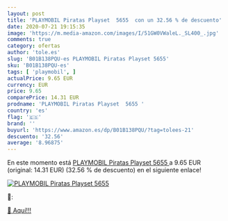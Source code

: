 ```yaml
---
layout: post
title: 'PLAYMOBIL Piratas Playset  5655  con un 32.56 % de descuento'
date: 2020-07-21 19:15:35
image: 'https://m.media-amazon.com/images/I/51GW0VWaleL._SL400_.jpg'
comments: true
category: ofertas
author: 'tole.es'
slug: 'B01B138PQU-es PLAYMOBIL Piratas Playset 5655'
sku: 'B01B138PQU-es'
tags: [ 'playmobil', ]
actualPrice: 9.65 EUR
currency: EUR
price: 9.65
comparePrice: 14.31 EUR
prodname: 'PLAYMOBIL Piratas Playset  5655 '
country: 'es'
flag: '🇪🇸'
brand: ''
buyurl: 'https://www.amazon.es/dp/B01B138PQU/?tag=tolees-21'
descuento: '32.56'
average: '8.96875'
---
```


En este momento está [PLAYMOBIL Piratas Playset  5655 ](https://www.amazon.es/dp/B01B138PQU/?tag=tolees-21) a 9.65 EUR (original: 14.31 EUR) (32.56 %  de descuento) en el siguiente enlace!

[![PLAYMOBIL Piratas Playset  5655 ](https://m.media-amazon.com/images/I/51GW0VWaleL._SL400_.jpg)](https://www.amazon.es/dp/B01B138PQU/?tag=tolees-21)

🔎:


[🛒 Aquí!!!](https://www.amazon.es/dp/B01B138PQU/?tag=tolees-21)
